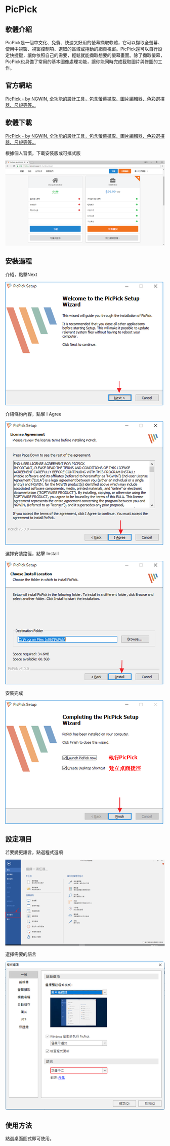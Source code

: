 # PicPick

## 軟體介紹

PicPick是一個中文化、免費、快速又好用的螢幕擷取軟體，它可以擷取全螢幕、使用中視窗、視窗控制項、選取的區域或捲動的網頁視窗。PicPick還可以自行設定快捷鍵，讓你依照自己的需要，輕鬆就能擷取想要的螢幕畫面。除了擷取螢幕，PicPick也具備了常用的基本圖像處理功能，讓你能同時完成截取圖片與修圖的工作。

## 官方網站

[PicPick - by NGWIN, 全功能的設計工具，包含螢幕擷取、圖片編輯器、色彩選擇器、尺規等等...](https://picpick.app/zh-tw/)

## 軟體下載

[PicPick - by NGWIN, 全功能的設計工具，包含螢幕擷取、圖片編輯器、色彩選擇器、尺規等等...](https://picpick.app/zh-tw/download)

根據個人習慣，下載安裝版或可攜式版

![Download](https://raw.githubusercontent.com/a010891000/test/master/%E5%AE%89%E8%A3%9D%E6%AA%94%E6%95%99%E5%AD%B8/PicPick/1.download.png)

## 安裝過程

介紹，點擊Next

![install](https://raw.githubusercontent.com/a010891000/test/master/%E5%AE%89%E8%A3%9D%E6%AA%94%E6%95%99%E5%AD%B8/PicPick/2.install.png)

介紹條約內容，點擊 I Agree

![contract](https://raw.githubusercontent.com/a010891000/test/master/%E5%AE%89%E8%A3%9D%E6%AA%94%E6%95%99%E5%AD%B8/PicPick/3.contract.png)

選擇安裝路徑，點擊 Install

![path](https://raw.githubusercontent.com/a010891000/test/master/%E5%AE%89%E8%A3%9D%E6%AA%94%E6%95%99%E5%AD%B8/PicPick/4.path.png)

安裝完成

![finish](https://raw.githubusercontent.com/a010891000/test/master/%E5%AE%89%E8%A3%9D%E6%AA%94%E6%95%99%E5%AD%B8/PicPick/5.finish.png)

## 設定項目

若要變更語言，點選程式選項

![if_change](https://raw.githubusercontent.com/a010891000/test/master/%E5%AE%89%E8%A3%9D%E6%AA%94%E6%95%99%E5%AD%B8/PicPick/6.if_change.png)

選擇需要的語言

![language](https://raw.githubusercontent.com/a010891000/test/master/%E5%AE%89%E8%A3%9D%E6%AA%94%E6%95%99%E5%AD%B8/PicPick/7.language.png)

## 使用方法

點選桌面圖式即可使用。
